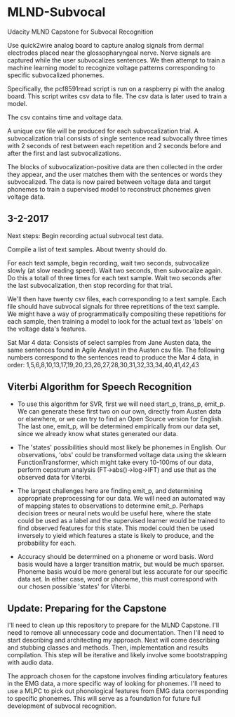 # MLND-Subvocal
Udacity MLND Capstone for Subvocal Recognition

Use quick2wire analog board to capture analog signals from dermal electrodes placed near the glossopharyngeal nerve.
Nerve signals are captured while the user subvocalizes sentences.
We then attempt to train a machine learning model to recognize voltage patterns corresponding to specific subvocalized phonemes.

Specifically, the pcf8591read script is run on a raspberry pi with the analog board.
This script writes csv data to file.
The csv data is later used to train a model.

The csv contains time and voltage data.

A unique csv file will be produced for each subvocalization trial. A subvocalization trial consists of single sentence read subvocally three times with 2 seconds of rest between each repetition and 2 seconds before and after the first and last subvocalizations.

The blocks of subvocalization-positive data are then collected in the order they appear, and the user matches them with the sentences or words they subvocalized.
The data is now paired between voltage data and target phonemes to train a supervised model to reconstruct phonemes given voltage data.

## 3-2-2017

Next steps: Begin recording actual subvocal test data.

Compile a list of text samples. About twenty should do.

For each text sample, begin recording, wait two seconds, subvocalize slowly (at slow reading speed). Wait two seconds, then subvocalize again. Do this a totall of three times for each text sample. Wait two seconds after the last subvocalization, then stop recording for that trial.

We'll then have twenty csv files, each corresponding to a text sample. Each file should have subvocal signals for three repretitions of the text sample. We might have a way of programmatically compositing these repetitions for each sample, then training a model to look for the actual text as 'labels' on the voltage data's features.


Sat Mar 4 data: Consists of select samples from Jane Austen data, the same sentences found in Agile Analyst in the Austen csv file. The following numbers correspond to the sentences read to produce the Mar 4 data, in order: 1,5,6,8,10,13,17,19,20,23,26,27,28,30,31,32,33,34,40,41,42,43

## Viterbi Algorithm for Speech Recognition

- To use this algorithm for SVR, first we will need start_p, trans_p, emit_p. We can generate these first two on our own, directly from Austen data or elsewhere, or we can try to find an Open Source version for English. The last one, emit_p, will be determined empirically from our data set, since we already know what states generated our data.

- The 'states' possibilities should most likely be phonemes in English. Our observations, 'obs' could be transformed voltage data using the sklearn FunctionTransformer, which might take every 10-100ms of our data, perform cepstrum analysis (FT->abs()->log->IFT) and use that as the observed data for Viterbi.

- The largest challenges here are finding emit_p, and determining appropriate preprocessing for our data. We will need an automated way of mapping states to observations to determine emit_p. Perhaps decision trees or neural nets would be useful here, where the state could be used as a label and the supervised learner would be trained to find observed features for this state. This model could then be used inversely to yield which features a state is likely to produce, and the probability for each.

- Accuracy should be determined on a phoneme or word basis. Word basis would have a larger transition matrix, but would be much sparser. Phoneme basis would be more general but less accurate for our specific data set. In either case, word or phoneme, this must correspond with our chosen possible 'states' for Viterbi.

## Update: Preparing for the Capstone

I'll need to clean up this repository to prepare for the MLND Capstone. I'll need to remove all unnecessary code and documentation. Then I'll need to start describing and architecting my approach. Next will come describing and stubbing classes and methods. Then, implementation and results compilation. This step will be iterative and likely involve some bootstrapping with audio data.

The approach chosen for the capstone involves finding articulatory features in the EMG data, a more specific way of looking for phonemes. I'll need to use a MLPC to pick out phonological features from EMG data corresponding to specific phonemes. This will serve as a foundation for future full development of subvocal recognition.
